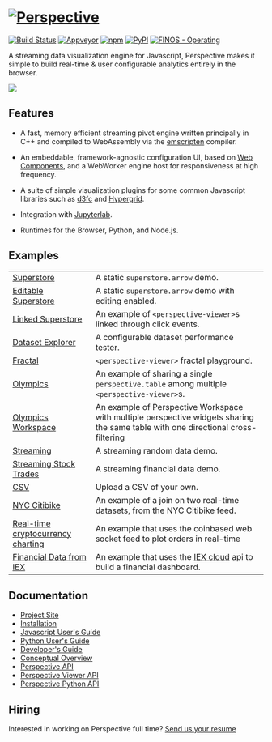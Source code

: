 # [![Perspective](https://perspective.finos.org/img/logo_inverted_tiny.png)](https://perspective.finos.org/)

[![Build Status](https://travis-ci.org/finos/perspective.svg?branch=master)](https://travis-ci.org/finos/perspective)
[![Appveyor](https://ci.appveyor.com/api/projects/status/github/finos/perspective?svg=true)](https://ci.appveyor.com/project/neilslinger/perspective)
[![npm](https://img.shields.io/npm/v/@finos/perspective.svg?style=flat-square)](https://www.npmjs.com/package/@finos/perspective)
[![PyPI](https://img.shields.io/pypi/v/perspective-python.svg)](https://pypi.python.org/pypi/perspective-python)
[![FINOS - Operating](https://cdn.rawgit.com/finos/contrib-toolbox/master/images/badge-operating.svg)](https://finosfoundation.atlassian.net/wiki/display/FINOS/Operating)


A streaming data visualization engine for Javascript, Perspective makes it
simple to build real-time & user configurable analytics entirely in the browser.

<img src="https://perspective.finos.org/img/demo_small.gif">

## Features

- A fast, memory efficient streaming pivot engine written principally in C++ and
  compiled to WebAssembly via the
  [emscripten](https://github.com/kripken/emscripten) compiler.

- An embeddable, framework-agnostic configuration UI, based
  on [Web Components](https://www.webcomponents.org/), and a WebWorker engine
  host for responsiveness at high frequency.

- A suite of simple visualization plugins for some common Javascript libraries such as
  [d3fc](https://d3fc.io/) and [Hypergrid](https://github.com/fin-hypergrid/core).

- Integration with [Jupyterlab](https://github.com/finos/perspective/tree/master/packages/perspective-jupyterlab).

- Runtimes for the Browser, Python, and Node.js.

## Examples
|||
|:--|:--|
|[Superstore](https://bl.ocks.org/texodus/372d406997d5522ebaafb17f0f521d97)| A static `superstore.arrow` demo.|
|[Editable Superstore](https://bl.ocks.org/texodus/45b868833c9f456bd39a51e606412c5d)| A static `superstore.arrow` demo with editing enabled.|
|[Linked Superstore](https://bl.ocks.org/texodus/08fb5f1afccbd33e333453dc70db88ea)| An example of `<perspective-viewer>`s linked through click events.|
|[Dataset Explorer](https://bl.ocks.org/texodus/ecb5d086e0c9d52e414d2de6c93b5db3)| A configurable dataset performance tester. |
|[Fractal](https://bl.ocks.org/texodus/1ce655d6bc0cc0d9db852d562af3e487)| `<perspective-viewer>` fractal playground.|
|[Olympics](https://bl.ocks.org/texodus/6d4fa16fff331d71ac58ad256f0c5f94)| An example of sharing a single `perspective.table` among multiple `<perspective-viewer>`s.|
|[Olympics Workspace](https://bl.ocks.org/zemeolotu/68f3f1c2535bdde1a296b90e9b434717)| An example of Perspective Workspace with multiple perspective widgets sharing the same table with one directional cross-filtering|
|[Streaming](https://bl.ocks.org/texodus/9bec2f8041471bafc2c56db2272a9381)| A streaming random data demo.|
|[Streaming Stock Trades](https://bl.ocks.org/timkpaine/064a50a309f25b80c9cfb0b2b84fbdf3)|A streaming financial data demo.|
|[CSV](https://bl.ocks.org/texodus/02d8fd10aef21b19d6165cf92e43e668)|Upload a CSV of your own.|
|[NYC Citibike](https://bl.ocks.org/texodus/bc8d7e6f72e09c9dbd7424b4332cacad)|An example of a join on two real-time datasets, from the NYC Citibike feed.|
|[Real-time cryptocurrency charting](https://bl.ocks.org/ColinEberhardt/6e287f871410ecd970b038343b166514)|An example that uses the coinbased web socket feed to plot orders in real-time|
|[Financial Data from IEX](https://bl.ocks.org/timkpaine/97e0e7389875f3d21095e434e361a18f)|An example that uses the [IEX cloud](https://iexcloud.io) api to build a financial dashboard.|

## Documentation

* [Project Site](https://perspective.finos.org/)
* [Installation](https://perspective.finos.org/docs/md/installation.html)
* [Javascript User's Guide](https://perspective.finos.org/docs/md/js.html)
* [Python User's Guide](https://perspective.finos.org/docs/md/python.html)
* [Developer's Guide](https://perspective.finos.org/docs/md/development.html)
* [Conceptual Overview](https://perspective.finos.org/docs/md/concepts.html)
* [Perspective API](https://github.com/finos/perspective/blob/master/packages/perspective/README.md)
* [Perspective Viewer API](https://github.com/finos/perspective/blob/master/packages/perspective-viewer/README.md)
* [Perspective Python API](https://perspective.finos.org/docs/obj/perspective-python.html)

## Hiring

Interested in working on Perspective full time?  [Send us your resume](mailto:join_perspective@jpmorgan.com)
